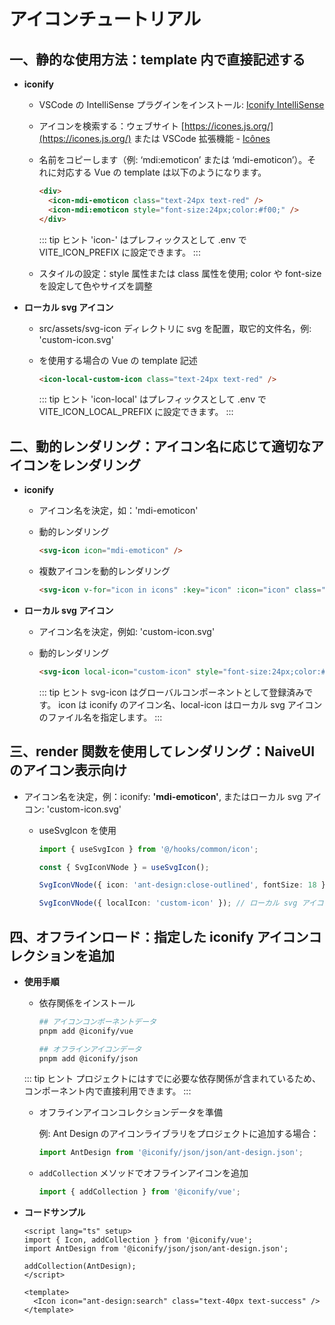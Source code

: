 # アイコンチュートリアル

## 一、静的な使用方法：template 内で直接記述する

- **iconify**

  - VSCode の IntelliSense プラグインをインストール: [Iconify IntelliSense](https://marketplace.visualstudio.com/items?itemName=antfu.iconify)

  - アイコンを検索する：ウェブサイト [https://icones.js.org/](https://icones.js.org/) または VSCode 拡張機能 - [Icônes](https://marketplace.visualstudio.com/items?itemName=afzalsayed96.icones)

  - 名前をコピーします（例: ‘mdi:emoticon’ または ‘mdi-emoticon’）。それに対応する Vue の template は以下のようになります。

    ```html
    <div>
      <icon-mdi-emoticon class="text-24px text-red" />
      <icon-mdi:emoticon style="font-size:24px;color:#f00;" />
    </div>
    ```

    ::: tip ヒント
    'icon-' はプレフィックスとして .env で VITE_ICON_PREFIX に設定できます。
    :::

  - スタイルの設定：style 属性または class 属性を使用; color や font-size を設定して色やサイズを調整

- **ローカル svg アイコン**

  - src/assets/svg-icon ディレクトリに svg を配置，取它的文件名，例: 'custom-icon.svg'

  - を使用する場合の Vue の template 記述

    ```html
    <icon-local-custom-icon class="text-24px text-red" />
    ```

    ::: tip ヒント
    'icon-local' はプレフィックスとして .env で VITE_ICON_LOCAL_PREFIX に設定できます。
    :::

## 二、動的レンダリング：アイコン名に応じて適切なアイコンをレンダリング

- **iconify**

  - アイコン名を決定，如：'mdi-emoticon'

  - 動的レンダリング

    ```html
    <svg-icon icon="mdi-emoticon" />
    ```

  - 複数アイコンを動的レンダリング

    ```html
    <svg-icon v-for="icon in icons" :key="icon" :icon="icon" class="text-24px text-red" />
    ```

- **ローカル svg アイコン**

  - アイコン名を決定，例如: 'custom-icon.svg'

  - 動的レンダリング

    ```html
    <svg-icon local-icon="custom-icon" style="font-size:24px;color:#f00;" />
    ```

    ::: tip ヒント
    svg-icon はグローバルコンポーネントとして登録済みです。
    icon は iconify のアイコン名、local-icon はローカル svg アイコンのファイル名を指定します。
    :::

## 三、render 関数を使用してレンダリング：NaiveUI のアイコン表示向け

- アイコン名を決定，例：iconify: **'mdi-emoticon'**, またはローカル svg アイコン: 'custom-icon.svg'

  - useSvgIcon を使用

    ```typescript
    import { useSvgIcon } from '@/hooks/common/icon';

    const { SvgIconVNode } = useSvgIcon();

    SvgIconVNode({ icon: 'ant-design:close-outlined', fontSize: 18 }); // iconify

    SvgIconVNode({ localIcon: 'custom-icon' }); // ローカル svg アイコン
    ```

## 四、オフラインロード：指定した iconify アイコンコレクションを追加

- **使用手順**

  - 依存関係をインストール

    ```bash
    ## アイコンコンポーネントデータ
    pnpm add @iconify/vue

    ## オフラインアイコンデータ
    pnpm add @iconify/json
    ```

  ::: tip ヒント
  プロジェクトにはすでに必要な依存関係が含まれているため、コンポーネント内で直接利用できます。
  :::

  - オフラインアイコンコレクションデータを準備

    例: Ant Design のアイコンライブラリをプロジェクトに追加する場合：

    ```typescript
    import AntDesign from '@iconify/json/json/ant-design.json';
    ```

  - `addCollection` メソッドでオフラインアイコンを追加

    ```typescript
    import { addCollection } from '@iconify/vue';
    ```

- **コードサンプル**

  ```vue
  <script lang="ts" setup>
  import { Icon, addCollection } from '@iconify/vue';
  import AntDesign from '@iconify/json/json/ant-design.json';

  addCollection(AntDesign);
  </script>

  <template>
    <Icon icon="ant-design:search" class="text-40px text-success" />
  </template>
  ```
